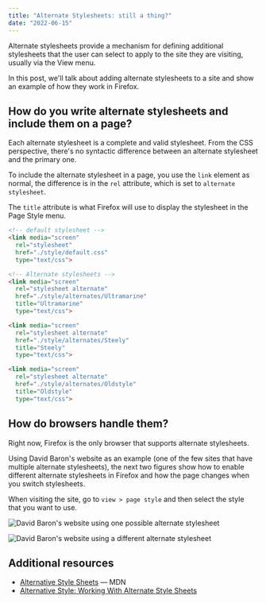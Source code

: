 ```yaml
---
title: "Alternate Stylesheets: still a thing?"
date: "2022-06-15"
---
```


Alternate stylesheets provide a mechanism for defining additional stylesheets that the user can select to apply to the site they are visiting, usually via the View menu.

In this post, we'll talk about adding alternate stylesheets to a site and show an example of how they work in Firefox.

## How do you write alternate stylesheets and include them on a page?

Each alternate stylesheet is a complete and valid stylesheet. From the CSS perspective, there's no syntactic difference between an alternate stylesheet and the primary one.

To include the alternate stylesheet in a page, you use the `link` element as normal, the difference is in the `rel` attribute, which is set to `alternate stylesheet`.

The `title` attribute is what Firefox will use to display the stylesheet in the Page Style menu.

```html
<!-- default stylesheet -->
<link media="screen"
  rel="stylesheet"
  href="./style/default.css"
  type="text/css">

<!-- Alternate stylesheets -->
<link media="screen"
  rel="stylesheet alternate"
  href="./style/alternates/Ultramarine"
  title="Ultramarine"
  type="text/css">

<link media="screen"
  rel="stylesheet alternate"
  href="./style/alternates/Steely"
  title="Steely"
  type="text/css">

<link media="screen"
  rel="stylesheet alternate"
  href="./style/alternates/Oldstyle"
  title="Oldstyle"
  type="text/css">
```

## How do browsers handle them?

Right now, Firefox is the only browser that supports alternate stylesheets.

Using David Baron's website as an example (one of the few sites that have multiple alternate stylesheets), the next two figures show how to enable different alternate stylesheets in Firefox and how the page changes when you switch stylesheets.

When visiting the site, go to `view > page style` and then select the style that you want to use.

![David Baron's website using one possible alternate stylesheet](https://res.cloudinary.com/dfh6ihzvj/image/upload/c_scale,w_500/f_auto,q_auto/alternate-stylesheets-firefox1)

![David Baron's website using a different alternate stylesheet](https://res.cloudinary.com/dfh6ihzvj/image/upload/c_scale,w_500/f_auto,q_auto/alternate-stylesheets-firefox2)

## Additional resources

* [Alternative Style Sheets](https://developer.mozilla.org/en-US/docs/Web/CSS/Alternative_style_sheets) &mdash; MDN
* [Alternative Style: Working With Alternate Style Sheets](https://alistapart.com/article/alternate/)
